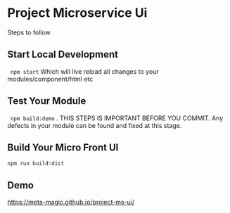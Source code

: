 # Project Microservice Ui

Steps to follow 

## Start Local Development
`` npm start`` Which will live reload all changes to your modules/component/html etc
## Test Your Module
`` npm build:demo`` . THIS STEPS IS IMPORTANT BEFORE YOU COMMIT. Any defects in your module can be found and fixed at this stage.

## Build Your Micro Front UI
``npm run build:dist``

## Demo
https://meta-magic.github.io/project-ms-ui/

